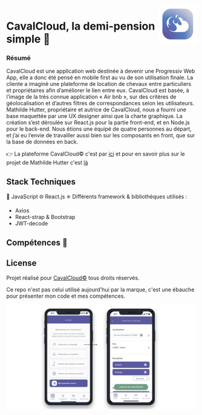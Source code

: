 <img src="./cavalcloud-logoV2.png" width="20%" align='right'>


# CavalCloud, la demi-pension simple :racehorse:
### Résumé
CavalCloud est une application web destinée à devenir une Progressiv Web App, elle a donc été pensé en mobile first au vu de son utilisation finale. La cliente a imaginé une plateforme de location de chevaux entre particuliers et propriétaires afin d’améliorer le lien entre eux. CavalCloud est basée, à l’image de la très connue application « Air bnb », sur des critères de géolocalisation et d’autres filtres de correspondances selon les utilisateurs.
Mathilde Hutter, propriétaire et autrice de CavalCloud, nous a fourni une base maquettée par une UX designer ainsi que la charte graphique.
La création s’est déroulée sur React.js pour la partie front-end, et en Node.js pour le back-end. Nous étions une équipé de quatre personnes au départ, et j’ai eu l’envie de travailler aussi bien sur les composants en front, que sur la base de données en back.


:point_right: La plateforme CavalCloud:copyright: c'est par [ici](https://app.cavalcloud.com/) et pour en savoir plus sur le projet de Mathilde Hutter c'est [là](https://sites.google.com/cavalcloud.com/cavalcloud/accueil)

## Stack Techniques

:ledger: JavaScript 
:globe_with_meridians: React.js
:eight_spoked_asterisk: Différents framework & bibliothèques utilisés : 
- Axios
- React-strap & Bootstrap
- JWT-decode


## Compétences :roller_coaster:


## License 
Projet réalisé pour [CavalCloud:copyright:](https://sites.google.com/cavalcloud.com/cavalcloud/accueil) tous droits réservés. 

Ce repo n'est pas celui utilisé aujourd'hui par la marque, c'est une ébauche pour présenter mon code et mes compétences. 

![image de maquette mobile](maquette.png)
